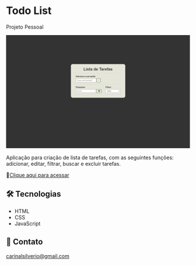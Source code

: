 # Todo List

Projeto Pessoal

![preview](/github/preview.png)

Aplicação para criação de lista de tarefas, com as seguintes funções: adicionar, editar, filtrar, buscar e excluir tarefas.

🔗[Clique aqui para acessar](https://carinalsilverio.github.io/lista_tarefas/)

## 🛠️ Tecnologias

- HTML
- CSS
- JavaScript

## 📧 Contato

carinalsilverio@gmail.com
